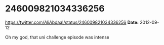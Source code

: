 # 246009821034336256
https://twitter.com/AliAbdaal/status/246009821034336256
**Date:** 2012-09-12

Oh my god, that uni challenge episode was intense
